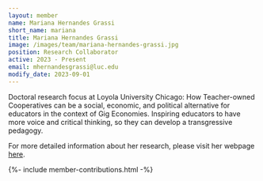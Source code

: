 ```yaml
---
layout: member
name: Mariana Hernandes Grassi
short_name: mariana
title: Mariana Hernandes Grassi
image: /images/team/mariana-hernandes-grassi.jpg
position: Research Collaborator
active: 2023 - Present
email: mhernandesgrassi@luc.edu
modify_date: 2023-09-01     
---
```


Doctoral research focus at Loyola University Chicago: How Teacher-owned Cooperatives can be a social, economic, and political alternative for educators in the context of Gig Economies. Inspiring educators to have more voice and critical thinking, so they can develop a transgressive pedagogy.

For more detailed information about her research, please visit her webpage [here](https://www.linkedin.com/in/marianagrassi/).

{%- include member-contributions.html -%}